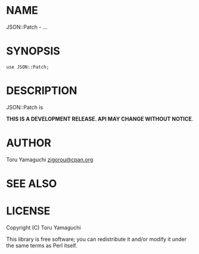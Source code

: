 # NAME

JSON::Patch - ...

# SYNOPSIS

    use JSON::Patch;

# DESCRIPTION

JSON::Patch is

**THIS IS A DEVELOPMENT RELEASE. API MAY CHANGE WITHOUT NOTICE**.

# AUTHOR

Toru Yamaguchi <zigorou@cpan.org>

# SEE ALSO

# LICENSE

Copyright (C) Toru Yamaguchi

This library is free software; you can redistribute it and/or modify
it under the same terms as Perl itself.
